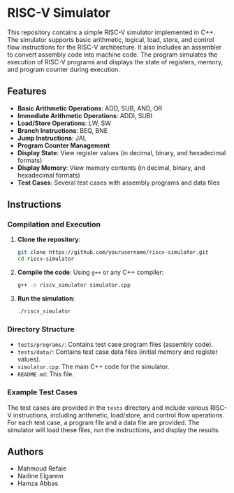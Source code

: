 
# RISC-V Simulator

This repository contains a simple RISC-V simulator implemented in C++. The simulator supports basic arithmetic, logical, load, store, and control flow instructions for the RISC-V architecture. It also includes an assembler to convert assembly code into machine code. The program simulates the execution of RISC-V programs and displays the state of registers, memory, and program counter during execution.

## Features

- **Basic Arithmetic Operations**: ADD, SUB, AND, OR
- **Immediate Arithmetic Operations**: ADDI, SUBI
- **Load/Store Operations**: LW, SW
- **Branch Instructions**: BEQ, BNE
- **Jump Instructions**: JAL
- **Program Counter Management**
- **Display State**: View register values (in decimal, binary, and hexadecimal formats)
- **Display Memory**: View memory contents (in decimal, binary, and hexadecimal formats)
- **Test Cases**: Several test cases with assembly programs and data files

## Instructions

### Compilation and Execution

1. **Clone the repository**:
   ```bash
   git clone https://github.com/yourusername/riscv-simulator.git
   cd riscv-simulator
   ```

2. **Compile the code**:
   Using `g++` or any C++ compiler:
   ```bash
   g++ -o riscv_simulator simulator.cpp
   ```

3. **Run the simulation**:
   ```bash
   ./riscv_simulator
   ```

### Directory Structure

- `tests/programs/`: Contains test case program files (assembly code).
- `tests/data/`: Contains test case data files (initial memory and register values).
- `simulator.cpp`: The main C++ code for the simulator.
- `README.md`: This file.

### Example Test Cases

The test cases are provided in the `tests` directory and include various RISC-V instructions, including arithmetic, load/store, and control flow operations. For each test case, a program file and a data file are provided. The simulator will load these files, run the instructions, and display the results.

## Authors

- Mahmoud Refaie
- Nadine Elgarem
- Hamza Abbas

